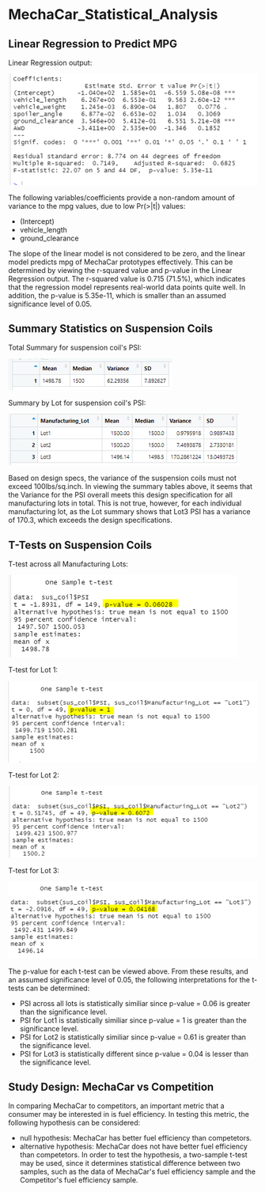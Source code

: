 # MechaCar_Statistical_Analysis

## Linear Regression to Predict MPG
Linear Regression output:

![linear regression output image](/Images/linear_regression.PNG)

The following variables/coefficients provide a non-random amount of variance to the mpg values, due to low Pr(>|t|) values:
- (Intercept)
- vehicle_length
- ground_clearance

The slope of the linear model is not considered to be zero, and the linear model predicts mpg of MechaCar prototypes effectively. This can be determined by viewing the r-squared value and p-value in the Linear Regression output.
The r-squared value is 0.715 (71.5%), which indicates that the regression model represents real-world data points quite well. In addition, the p-value is 5.35e-11, which is smaller than an assumed significance level of 0.05. 

## Summary Statistics on Suspension Coils
Total Summary for suspension coil's PSI:

![total summary table image](/Images/total_summary.PNG)

Summary by Lot for suspension coil's PSI:

![lot summary table image](/Images/lot_summary.PNG)

Based on design specs, the variance of the suspension coils must not exceed 100lbs/sq.inch. In viewing the summary tables above, it seems that the Variance for the PSI overall meets this design specification for all manufacturing lots in total. This is not true, however, for each individual manufacturing lot, as the Lot summary shows that Lot3 PSI has a variance of 170.3, which exceeds the design specifications. 

## T-Tests on Suspension Coils
T-test across all Manufacturing Lots:

![t-test for all lots](Images/ttest_allLots.PNG)

T-test for Lot 1:

![t-test for lot 1](Images/ttest_Lot1.PNG)

T-test for Lot 2:

![t-test for lot 2](Images/ttest_Lot2.PNG)

T-test for Lot 3:

![t-test for lot 3](Images/ttest_Lot3.PNG)


The p-value for each t-test can be viewed above. From these results, and an assumed significance level of 0.05, the following interpretations for the t-tests can be determined:
- PSI across all lots is statistically similiar since p-value = 0.06 is greater than the significance level.
- PSI for Lot1 is statistically similiar since p-value = 1 is greater than the significance level.
- PSI for Lot2 is statistically similiar since p-value = 0.61 is greater than the significance level.
- PSI for Lot3 is statistically different since p-value = 0.04 is lesser than the significance level.

## Study Design: MechaCar vs Competition
In comparing MechaCar to competitors, an important metric that a consumer may be interested in is fuel efficiency. In testing this metric, the following hypothesis can be considered:
- null hypothesis: MechaCar has better fuel efficiency than competetors.
- alternative hypothesis: MechaCar does not have better fuel efficiency than competetors.
In order to test the hypothesis, a two-sample t-test may be used, since it determines statistical difference between two samples, such as the data of MechaCar's fuel efficiency sample and the Competitor's fuel efficiency sample.